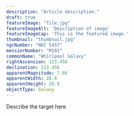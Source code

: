 ```yaml
---
description: "Article description."
draft: true
featureImage: "file.jpg"
featureImageAlt: 'Description of image'
featureImageCap: 'This is the featured image.'
thumbnail: "thumbnail.jpg"
ngcNumber: "NGC 5457"
messierNumber: "M101"
commonName: "Whirlpool Galaxy"
rightAscension: 123.456
declination: 123.456
apparentMagnitude: 7.86
apparentWidth: 28.8
apparentHeight: 26.9
objectType: Galaxy
---
```


Describe the target here
